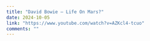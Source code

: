 ```yaml
---
title: "David Bowie – Life On Mars?"
date: 2024-10-05
link: "https://www.youtube.com/watch?v=AZKcl4-tcuo"
comments: ""
---
```


